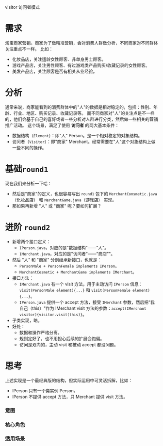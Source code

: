 visitor 访问者模式

# 需求
淘宝商家营销。商家为了做精准营销，会对消费人群做分析，不同商家对不同群体关注重点不一样。
比如：
- 化妆品店，关注适龄女性顾客、非单身男士顾客。
- 游戏产品店，关注男性顾客、有过游戏类产品购买/收藏记录的女性顾客。
- 美发产品店，关注顾客是否有相关从业经验。

# 分析
通常来说，商家能看到的消费群体中的"人"的数据是相对稳定的，包括：性别、年龄、行业、地区、购买记录、收藏记录等。
而不同商家对"人"的关注点是不一样的，他们会基于自己的喜好或者一些分析对人群进行分类，然后做一些相关的营销推广活动。
这个场景，满足了使用 **访问者** 的两大基本条件：
- 数据结构（`Element`）：即"人" Person。是一个相对稳定的对象结构。
- 访问者（`Visitor`）：即"商家" Merchant。经常需要在"人"这个对象结构上做一些不同的操作。


# 基础`round1` 
现在我们来分析一下哈：
- 然后是"商家"的定义，也很容易写出 `round1` 包下的 `MerchantConsmetic.java`（化妆品店） 和 `MerchantGame.java`（游戏店） 实现。
- 那如果再新增 "人" 或 "商家" 呢？要如何扩展？

# 进阶 `round2`
- 新增两个接口定义：
    - `IPerson.java`，对应的是"数据结构"——"人"。
    - `IMerchant.java`，对应的是"访问者"——"商店""。
- 然后 "人" 和 "商家" 分别继承新接口，也就是：
    - `PersonMale + PersonFemale implements IPerson`。
    - `MerchantCosmetic + MerchantGame implements IMerchant`。
- 接口方法：
    - `IMerchant.java` 有一个 visit 方法，用于主动访问 `IPerson` 信息：`visit(PersonMale element){...}` 和 `visit(PersonFemale element){...}`。
    - `IPerson.java` 提供一个 accept 方法，接受 `IMerchant` 参数，然后把"我自己（this）"作为 IMerchant visit 方法的参数：`accept(IMerchant visitor){visitor.visit(this)}`。
- 子类实现，略。
- 好处：
    - 数据和操作严格分离。
    - 规则定好了，也不用担心后续的扩展会跑偏。
    - 访问是双向的，主动 visit 和被动 accept 都没问题。

# 思考
上述实现是一个最经典版的结构，但实际运用中可灵活拆解，比如：
- IPerson 只有一个类实例 Person。
- IPerson 不提供 accept 方法，只 Merchant 提供 visit 方法。

### 意图
### 核心角色
### 适用场景
